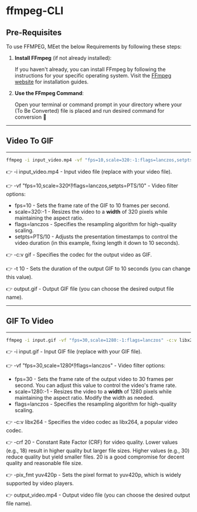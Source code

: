 # ffmpeg-CLI

## Pre-Requisites
To use FFMPEG, MEet the below Requirements by following these steps:

1. **Install FFmpeg** (if not already installed):
   
   If you haven't already, you can install FFmpeg by following the instructions for your specific operating system. Visit the [FFmpeg website](https://www.ffmpeg.org/download.html) for installation guides.

2. **Use the FFmpeg Command**:

   Open your terminal or command prompt in your directory where your (To Be Converted) file is placed and run desired command for conversion 🙂

---
## Video To GIF
---
```bash
ffmpeg -i input_video.mp4 -vf "fps=10,scale=320:-1:flags=lanczos,setpts=PTS/10" -c:v gif -t 10 output.gif
```
👉 -i input_video.mp4 - Input video file (replace with your video file).

👉 -vf "fps=10,scale=320:-1:flags=lanczos,setpts=PTS/10" - Video filter options:

- fps=10 - Sets the frame rate of the GIF to 10 frames per second.
- scale=320:-1 - Resizes the video to a **width** of 320 pixels while maintaining the aspect ratio.
- flags=lanczos - Specifies the resampling algorithm for high-quality scaling.
- setpts=PTS/10 - Adjusts the presentation timestamps to control the video duration (in this example, fixing length it down to 10 seconds).

👉 -c:v gif - Specifies the codec for the output video as GIF.

👉 -t 10 - Sets the duration of the output GIF to 10 seconds (you can change this value).

👉 output.gif - Output GIF file (you can choose the desired output file name).

---
## GIF To Video
---
```bash
ffmpeg -i input.gif -vf "fps=30,scale=1280:-1:flags=lanczos" -c:v libx264 -crf 20 -pix_fmt yuv420p output_video.mp4
```
👉 -i input.gif - Input GIF file (replace with your GIF file).

👉 -vf "fps=30,scale=1280:-1:flags=lanczos" - Video filter options:

- fps=30 - Sets the frame rate of the output video to 30 frames per second. You can adjust this value to control the video's frame rate.
- scale=1280:-1 - Resizes the video to a **width** of 1280 pixels while maintaining the aspect ratio. Modify the width as needed.
- flags=lanczos - Specifies the resampling algorithm for high-quality scaling.

👉 -c:v libx264 - Specifies the video codec as libx264, a popular video codec.

👉 -crf 20 - Constant Rate Factor (CRF) for video quality. Lower values (e.g., 18) result in higher quality but larger file sizes. Higher values (e.g., 30) reduce quality but yield smaller files. 20 is a good compromise for decent quality and reasonable file size.

👉 -pix_fmt yuv420p - Sets the pixel format to yuv420p, which is widely supported by video players.

👉 output_video.mp4 - Output video file (you can choose the desired output file name).

